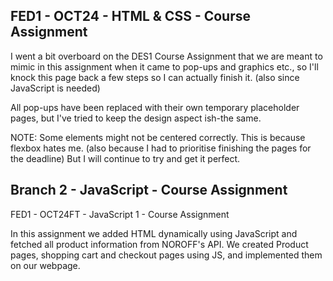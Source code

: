 ## FED1 - OCT24 - HTML & CSS - Course Assignment

I went a bit overboard on the DES1 Course Assignment that we are meant to mimic in this assignment when it came to pop-ups and graphics etc., so I'll knock this page back a few steps so I can actually finish it. (also since JavaScript is needed)

All pop-ups have been replaced with their own temporary placeholder pages, but I've tried to keep the design aspect ish-the same.

NOTE: Some elements might not be centered correctly. This is because flexbox hates me. (also because I had to prioritise finishing the pages for the deadline) But I will continue to try and get it perfect.

## Branch 2 - JavaScript - Course Assignment

FED1 - OCT24FT - JavaScript 1 - Course Assignment

In this assignment we added HTML dynamically using JavaScript and fetched all product information from NOROFF's API.
We created Product pages, shopping cart and checkout pages using JS, and implemented them on our webpage.
